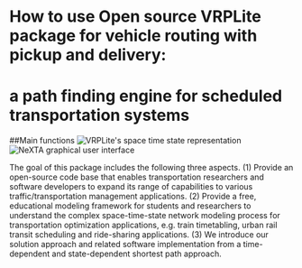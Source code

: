 # How to use Open source VRPLite package for vehicle routing with pickup and delivery: 
# a path finding engine for scheduled transportation systems

##Main functions
![VRPLite's space time state representation](https://github.com/xzhou99/VRPLite/blob/master/Images/Image1.PNG)
![NeXTA graphical user interface](https://github.com/xzhou99/VRPLite/blob/master/Images/Image1.PNG)

The goal of this package includes the following three aspects.
(1)	Provide an open-source code base that enables transportation researchers and software developers to expand its range of capabilities to various traffic/transportation management applications.
(2)	Provide a free, educational modeling framework for students and researchers to understand the complex space-time-state network modeling process for transportation optimization applications, e.g. train timetabling, urban rail transit scheduling and ride-sharing applications.
(3)	We introduce our solution approach and related software implementation from a time-dependent and state-dependent shortest path approach.

